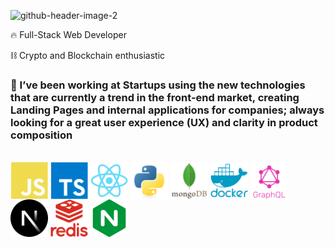 ![github-header-image-2](https://github.com/user-attachments/assets/5e1c963c-095f-4cb6-9b2f-6a1459c5ec4c)

<div>
 🔥 Full-Stack Web Developer 

 ⛓️ Crypto and Blockchain enthusiastic

 ### 🧩 I’ve been working at Startups using the new technologies that are currently a trend in the front-end market, creating Landing Pages and internal applications for companies; always looking for a great user experience (UX) and clarity in product composition 
</div>

 
<div style="display: inline_block"><br>
  <img align="center" alt="Javascript icon" height="60" width="60" src="https://raw.githubusercontent.com/devicons/devicon/master/icons/javascript/javascript-plain.svg">
  <img align="center" alt="Typescript icon" height="60" width="60" src="https://raw.githubusercontent.com/devicons/devicon/master/icons/typescript/typescript-plain.svg">
  <img align="center" alt="React icon" height="60" width="60" src="https://raw.githubusercontent.com/devicons/devicon/master/icons/react/react-original.svg">
  <img align="center" alt="Python icon" height="60" width="60" src="https://raw.githubusercontent.com/devicons/devicon/master/icons/python/python-original.svg">
  <img align="center" alt="Mongo DB Icon" height="60" width="60" src="https://raw.githubusercontent.com/devicons/devicon/master/icons/mongodb/mongodb-original-wordmark.svg">
  <img align="center" alt="Docker Icon" height="60" width="60" src="https://github.com/devicons/devicon/blob/master/icons/docker/docker-plain-wordmark.svg">
  <img align="center" alt="Graph QL Icon" height="60" width="60" src="https://github.com/devicons/devicon/blob/master/icons/graphql/graphql-plain-wordmark.svg">
  <img align="center" alt="Next Js Icon" height="60" width="60" src="https://github.com/devicons/devicon/blob/master/icons/nextjs/nextjs-original.svg">
  <img align="center" alt="Redis Icon" height="60" width="60" src="https://github.com/devicons/devicon/blob/master/icons/redis/redis-plain-wordmark.svg">
  <img align="center" alt="Nginx Icon" height="60" width="60" src="https://github.com/devicons/devicon/blob/master/icons/nginx/nginx-original.svg">         
</div>
